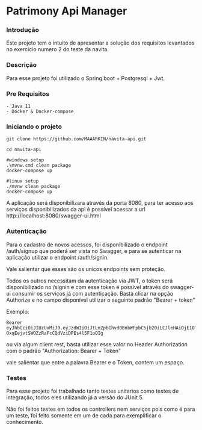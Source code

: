# Patrimony Api Manager

### Introdução

Este projeto tem o intuito de apresentar a solução dos requisitos levantados no exercicio numero 2 do teste da navita.

### Descrição

Para esse projeto foi utilizado o Spring boot + Postgresql + Jwt.

### Pre Requisitos

	- Java 11
	- Docker & Docker-compose

### Iniciando o projeto
```shellscript
git clone https://github.com/MAAARKIN/navita-api.git

cd navita-api

#windows setup
.\mvnw.cmd clean package
docker-compose up

#linux setup
./mvnw clean package
docker-compose up
```

A aplicação será disponibilizara através da porta 8080, para ter acesso aos serviços disponibilizados da api é possível acessar a url http://localhost:8080/swagger-ui.html

### Autenticação

Para o cadastro de novos acessos, foi disponibilizado o endpoint /auth/signup que poderá ser vista no Swagger, e para se autenticar na aplicação utilizar o endpoint /auth/signin.

Vale salientar que esses são os unicos endpoints sem proteção.

Todos os outros necessitam da autenticação via JWT, o token será disponibilizado no /signin e com esse token é possível através do swagger-ui consumir os serviços já com autenticação. Basta clicar na opção Authorize e no campo disponível utilizar o seguinte padrão "Bearer + token"

Exemplo:

```
Bearer eyJhbGciOiJIUzUxMiJ9.eyJzdWIiOiJtLmZpbGhvd0BnbWFpbC5jb20iLCJleHAiOjE1OTcwMTM0MTksImlhdCI6MTU5Njk5NTQxOX0.zf6JFxWf07jEMxDL_LnRDlrKpLdZE4K1R0FBmHrdFswjO_u5P-OxqEejvtSWOZzRaFcCQdVziDPEs4l5F1oOIg
```

ou via algum client rest, basta utilizar esse valor no Header Authorization com o padrão "Authorization: Bearer + Token"

vale salientar que entre a palavra Bearer e o Token, contem um espaço.

### Testes

Para esse projeto foi trabalhado tanto testes unitarios como testes de integração, todos eles utilizando já a versão do JUnit 5.

Não foi feitos testes em todos os controllers nem serviços pois como é para um teste, foi feito somente em um de cada para exemplificar o conhecimento.